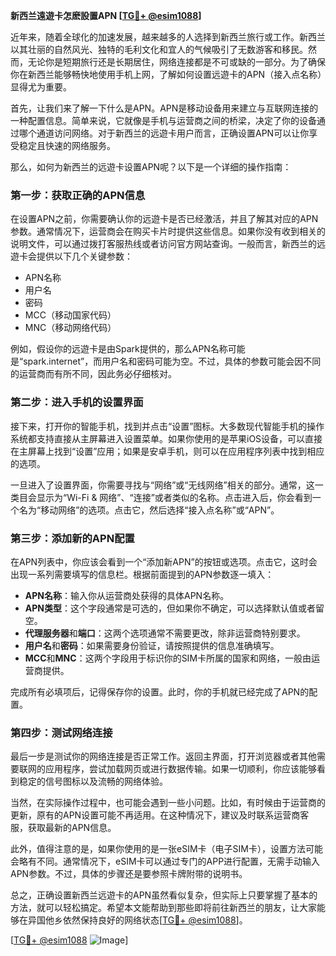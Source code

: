 **新西兰遠遊卡怎麽設置APN [[TG💪+ @esim1088](https://t.me/s/esim1088)]**

近年来，随着全球化的加速发展，越来越多的人选择到新西兰旅行或工作。新西兰以其壮丽的自然风光、独特的毛利文化和宜人的气候吸引了无数游客和移民。然而，无论你是短期旅行还是长期居住，网络连接都是不可或缺的一部分。为了确保你在新西兰能够畅快地使用手机上网，了解如何设置远遊卡的APN（接入点名称）显得尤为重要。

首先，让我们来了解一下什么是APN。APN是移动设备用来建立与互联网连接的一种配置信息。简单来说，它就像是手机与运营商之间的桥梁，决定了你的设备通过哪个通道访问网络。对于新西兰的远遊卡用户而言，正确设置APN可以让你享受稳定且快速的网络服务。

那么，如何为新西兰的远遊卡设置APN呢？以下是一个详细的操作指南：

### **第一步：获取正确的APN信息**
在设置APN之前，你需要确认你的远遊卡是否已经激活，并且了解其对应的APN参数。通常情况下，运营商会在购买卡片时提供这些信息。如果你没有收到相关的说明文件，可以通过拨打客服热线或者访问官方网站查询。一般而言，新西兰的远遊卡会提供以下几个关键参数：
- APN名称
- 用户名
- 密码
- MCC（移动国家代码）
- MNC（移动网络代码）

例如，假设你的远遊卡是由Spark提供的，那么APN名称可能是“spark.internet”，而用户名和密码可能为空。不过，具体的参数可能会因不同的运营商而有所不同，因此务必仔细核对。

### **第二步：进入手机的设置界面**
接下来，打开你的智能手机，找到并点击“设置”图标。大多数现代智能手机的操作系统都支持直接从主屏幕进入设置菜单。如果你使用的是苹果iOS设备，可以直接在主屏幕上找到“设置”应用；如果是安卓手机，则可以在应用程序列表中找到相应的选项。

一旦进入了设置界面，你需要寻找与“网络”或“无线网络”相关的部分。通常，这一类目会显示为“Wi-Fi & 网络”、“连接”或者类似的名称。点击进入后，你会看到一个名为“移动网络”的选项。点击它，然后选择“接入点名称”或“APN”。

### **第三步：添加新的APN配置**
在APN列表中，你应该会看到一个“添加新APN”的按钮或选项。点击它，这时会出现一系列需要填写的信息栏。根据前面提到的APN参数逐一填入：
- **APN名称**：输入你从运营商处获得的具体APN名称。
- **APN类型**：这个字段通常是可选的，但如果你不确定，可以选择默认值或者留空。
- **代理服务器**和**端口**：这两个选项通常不需要更改，除非运营商特别要求。
- **用户名**和**密码**：如果需要身份验证，请按照提供的信息准确填写。
- **MCC**和**MNC**：这两个字段用于标识你的SIM卡所属的国家和网络，一般由运营商提供。

完成所有必填项后，记得保存你的设置。此时，你的手机就已经完成了APN的配置。

### **第四步：测试网络连接**
最后一步是测试你的网络连接是否正常工作。返回主界面，打开浏览器或者其他需要联网的应用程序，尝试加载网页或进行数据传输。如果一切顺利，你应该能够看到稳定的信号图标以及流畅的网络体验。

当然，在实际操作过程中，也可能会遇到一些小问题。比如，有时候由于运营商的更新，原有的APN设置可能不再适用。在这种情况下，建议及时联系运营商客服，获取最新的APN信息。

此外，值得注意的是，如果你使用的是一张eSIM卡（电子SIM卡），设置方法可能会略有不同。通常情况下，eSIM卡可以通过专门的APP进行配置，无需手动输入APN参数。不过，具体的步骤还是要参照卡牌附带的说明书。

总之，正确设置新西兰远遊卡的APN虽然看似复杂，但实际上只要掌握了基本的方法，就可以轻松搞定。希望本文能帮助到那些即将前往新西兰的朋友，让大家能够在异国他乡依然保持良好的网络状态[[TG💪+ @esim1088](https://t.me/s/esim1088)]。

[[TG💪+ @esim1088](https://t.me/s/esim1088) ![Image](https://i.postimg.cc/4NQfJmqS/Snipaste-2025-05-13-00-14-12.png)]